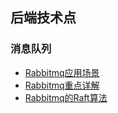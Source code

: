 ## 后端技术点

### 消息队列
- [Rabbitmq应用场景](docs/rabbitmq/RabbitMq_1.md)
- [Rabbitmq重点详解](docs/rabbitmq/RabbitMq_2.md)
- [Rabbitmq的Raft算法](docs/rabbitmq/Raft.md)